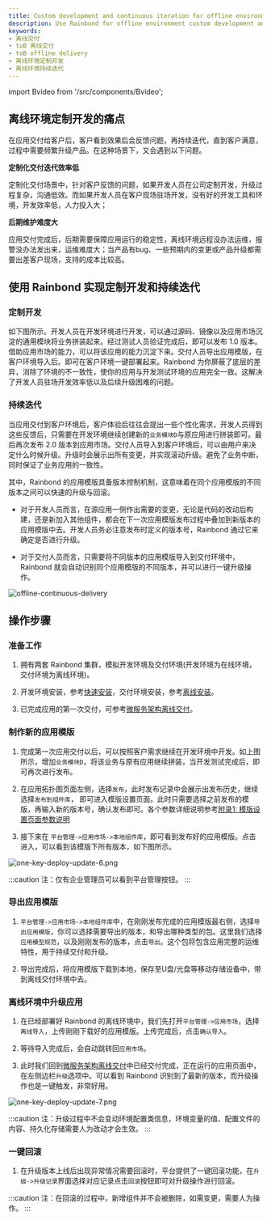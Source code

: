 ```yaml
---
title: Custom development and continuous iteration for offline environments
description: Use Rainbond for offline environment custom development and continuous iteration
keywords:
- 离线交付
- toB 离线交付
- toB offline delivery
- 离线环境定制开发
- 离线环境持续迭代
---
```


import Bvideo from '/src/components/Bvideo';

<Bvideo src="//player.bilibili.com/player.html?aid=524437005&bvid=BV1zM411n7UZ&cid=1011063943&page=3" />

## 离线环境定制开发的痛点

在应用交付给客户后，客户看到效果后会反馈问题，再持续迭代，直到客户满意，过程中需要频繁升级产品。在这种场景下，又会遇到以下问题。

**定制化交付迭代效率低**

定制化交付场景中，针对客户反馈的问题，如果开发人员在公司定制开发，升级过程复杂，沟通低效。而如果开发人员在客户现场驻场开发，没有好的开发工具和环境，开发效率低，人力投入大；

**后期维护难度大**

应用交付完成后，后期需要保障应用运行的稳定性，离线环境远程没办法运维，报警没办法发出来，运维难度大；当产品有bug、一些预期内的变更或产品升级都需要出差客户现场，支持的成本比较高。

## 使用 Rainbond 实现定制开发和持续迭代

### 定制开发

如下图所示。开发人员在开发环境进行开发，可以通过源码、镜像以及应用市场沉淀的通用模块将业务拼装起来。经过测试人员验证完成后，即可以发布 1.0 版本。借助应用市场的能力，可以将该应用的能力沉淀下来。交付人员导出应用模版，在客户环境导入后。即可在客户环境一键部署起来。Rainbond 为你屏蔽了底层的差异，消除了环境的不一致性，使你的应用与开发测试环境的应用完全一致。这解决了开发人员驻场开发效率低以及后续升级困难的问题。

### 持续迭代

当应用交付到客户环境后，客户体验后往往会提出一些个性化需求，开发人员得到这些反馈后，只需要在开发环境继续创建新的`业务模块D`与原应用进行拼装即可。最后再次发布 2.0 版本到应用市场。交付人员导入到客户环境后，可以由用户来决定什么时候升级。升级时会展示出所有变更，并实现滚动升级。避免了业务中断，同时保证了业务应用的一致性。

其中，Rainbond 的应用模版具备版本控制机制，这意味着在同个应用模版的不同版本之间可以快速的升级与回滚。

- 对于开发人员而言，在源应用一侧作出需要的变更，无论是代码的改动后构建，还是新加入其他组件，都会在下一次应用模版发布过程中叠加到新版本的应用模版中去。开发人员务必注意发布时定义的版本号，Rainbond 通过它来确定是否进行升级。

- 对于交付人员而言，只需要将不同版本的应用模版导入到交付环境中，Rainbond 就会自动识别同个应用模版的不同版本，并可以进行一键升级操作。

![offline-continuous-delivery](https://static.goodrain.com/docs/5.11/delivery/offline/offline-continuous-delivery.png)

## 操作步骤

### 准备工作

1. 拥有两套 Rainbond 集群，模拟开发环境及交付环境(开发环境为在线环境，交付环境为离线环境)。

2. 开发环境安装，参考[快速安装](/docs/quick-start/quick-install)，交付环境安装，参考[离线安装](/docs/installation/offline/)。

3. 已完成应用的第一次交付，可参考[微服务架构离线交付](/docs/delivery/offline/micro-service)。

### 制作新的应用模版

1. 完成第一次应用交付以后，可以按照客户需求继续在开发环境中开发。如上图所示，增加`业务模块D`，将该业务与原有应用继续拼装，当开发测试完成后，即可再次进行发布。

2. 在应用拓扑图页面左侧，选择`发布`，此时发布记录中会展示出发布历史，继续选择`发布到组件库`， 即可进入模版设置页面。此时只需要选择之前发布的模版，再输入新的版本号，确认发布即可。各个参数详细说明参考[附录1: 模版设置页面参数说明](/docs/delivery/app-model-parameters)

3. 接下来在 `平台管理->应用市场->本地组件库`，即可看到发布好的应用模版。点击进入，可以看到该模版下所有版本，如下图所示。

![one-key-deploy-update-6.png](https://static.goodrain.com/wechat/one-key-deploy-upgrade/one-key-deploy-update-6.png)

:::caution
注：仅有企业管理员可以看到平台管理按钮。
:::

### 导出应用模版

1. `平台管理->应用市场->本地组件库`中，在刚刚发布完成的应用模版最右侧，选择`导出应用模版`，你可以选择需要导出的版本，和导出哪种类型的包。这里我们选择`应用模型规范`，以及刚刚发布的版本，点击`导出`。这个包将包含应用完整的运维特性，用于持续交付和升级。

2. 导出完成后，将应用模版下载到本地，保存至U盘/光盘等移动存储设备中，带到离线交付环境中去。

### 离线环境中升级应用

1. 在已经部署好 Rainbond 的离线环境中，我们先打开`平台管理->应用市场`，选择`离线导入`，上传刚刚下载好的应用模版。上传完成后，点击`确认导入`。

2. 等待导入完成后，会自动跳转回`应用市场`。

3. 此时我们回到[微服务架构离线交付](/docs/delivery/offline/micro-service)中已经交付完成，正在运行的应用页面中，在左侧边栏`升级`选项中。可以看到 Rainbond 识别到了最新的版本，而升级操作也是一键触发，非常好用。

![one-key-deploy-update-7.png](https://static.goodrain.com/wechat/one-key-deploy-upgrade/one-key-deploy-update-7.png)

:::caution
注：升级过程中不会变动环境配置类信息，环境变量的值、配置文件的内容、持久化存储需要人为改动才会生效。
:::

### 一键回滚

1. 在升级版本上线后出现异常情况需要回滚时，平台提供了一键回滚功能，在`升级->升级记录`界面选择对应记录点击`回滚`按钮即可对升级操作进行回滚。

:::caution
注：在回滚的过程中，新增组件并不会被删除，如需变更，需要人为操作。
:::
